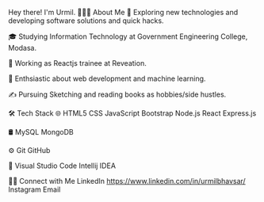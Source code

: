 
Hey there! I'm Urmil.
👨🏻‍💻  About Me
🤔   Exploring new technologies and developing software solutions and quick hacks.

🎓   Studying Information Technology at Government Engineering College, Modasa.

💼   Working as Reactjs trainee at Reveation.

🌱   Enthsiastic about web development and machine learning.

✍️   Pursuing Sketching and reading books as hobbies/side hustles.


🛠  Tech Stack
🌐   HTML5 CSS JavaScript Bootstrap Node.js React Express.js 

🛢   MySQL MongoDB

⚙️   Git GitHub 

🔧   Visual Studio Code Intellij IDEA


🤝🏻  Connect with Me
 LinkedIn https://www.linkedin.com/in/urmilbhavsar/
 Instagram Email

